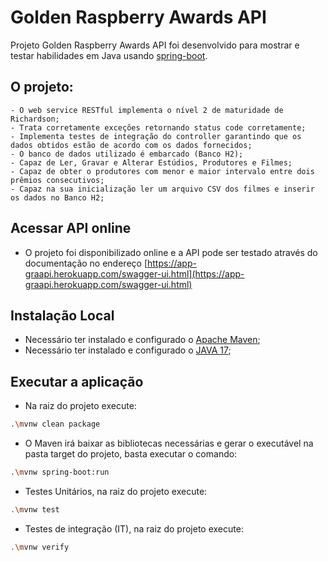 # Golden Raspberry Awards API
Projeto Golden Raspberry Awards API foi desenvolvido para mostrar e testar habilidades em Java usando [spring-boot](https://spring.io/projects/spring-boot).

## O projeto:

    - O web service RESTful implementa o nível 2 de maturidade de Richardson;
    - Trata corretamente exceções retornando status code corretamente;
    - Implementa testes de integração do controller garantindo que os dados obtidos estão de acordo com os dados fornecidos;
    - O banco de dados utilizado é embarcado (Banco H2);
    - Capaz de Ler, Gravar e Alterar Estúdios, Produtores e Filmes;
    - Capaz de obter o produtores com menor e maior intervalo entre dois prêmios consecutivos; 
    - Capaz na sua inicialização ler um arquivo CSV dos filmes e inserir os dados no Banco H2;

## Acessar API online

- O projeto foi disponibilizado online e a API pode ser testado através do documentação no endereço [https://app-graapi.herokuapp.com/swagger-ui.html](https://app-graapi.herokuapp.com/swagger-ui.html)

## Instalação Local

- Necessário ter instalado e configurado o [Apache Maven](https://maven.apache.org/);
- Necessário ter instalado e configurado o [JAVA 17](https://www.oracle.com/java/technologies/javase/jdk17-archive-downloads.html);

## Executar a aplicação

- Na raiz do projeto execute:
```bash
.\mvnw clean package
```
- O Maven irá baixar as bibliotecas necessárias e gerar o executável na pasta target do projeto, basta executar o comando:
```bash
.\mvnw spring-boot:run
```

- Testes Unitários, na raiz do projeto execute:
```bash
.\mvnw test
```

- Testes de integração (IT), na raiz do projeto execute:
```bash
.\mvnw verify  
```
